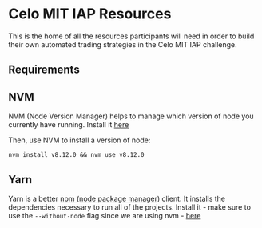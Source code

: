 # Celo MIT IAP Resources
This is the home of all the resources participants will need in order to build their own automated trading strategies in the Celo MIT IAP challenge.

## Requirements

## NVM

NVM (Node Version Manager) helps to manage which version of node you currently have running. Install it [here](https://github.com/creationix/nvm#installation)

Then, use NVM to install a version of node:
```
nvm install v8.12.0 && nvm use v8.12.0
```


## Yarn

Yarn is a better [npm (node package manager)](https://www.npmjs.com/) client. It installs the dependencies necessary to run all of the projects. Install it - make sure to use the `--without-node` flag since we are using nvm - [here](https://yarnpkg.com/en/docs/install#mac-stable)
